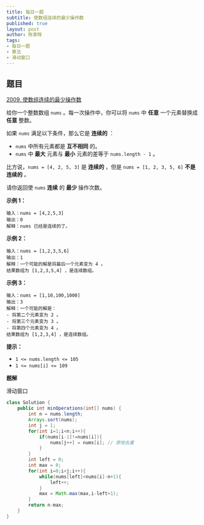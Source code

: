 ```yaml
---
title: 每日一题
subtitle: 使数组连续的最少操作数
published: true
layout: post
author: 陈家辉
tags:
- 每日一题
- 算法
- 滑动窗口
---
```


## 题目

[2009. 使数组连续的最少操作数](https://leetcode.cn/problems/minimum-number-of-operations-to-make-array-continuous/)

给你一个整数数组 `nums` 。每一次操作中，你可以将 `nums` 中 **任意** 一个元素替换成 **任意** 整数。

如果 `nums` 满足以下条件，那么它是 **连续的** ：

- `nums` 中所有元素都是 **互不相同** 的。
- `nums` 中 **最大** 元素与 **最小** 元素的差等于 `nums.length - 1` 。

比方说，`nums = [4, 2, 5, 3]` 是 **连续的** ，但是 `nums = [1, 2, 3, 5, 6]` **不是连续的** 。

请你返回使 `nums` **连续** 的 **最少** 操作次数。

 

**示例 1：**

```
输入：nums = [4,2,5,3]
输出：0
解释：nums 已经是连续的了。
```

**示例 2：**

```
输入：nums = [1,2,3,5,6]
输出：1
解释：一个可能的解是将最后一个元素变为 4 。
结果数组为 [1,2,3,5,4] ，是连续数组。
```

**示例 3：**

```
输入：nums = [1,10,100,1000]
输出：3
解释：一个可能的解是：
- 将第二个元素变为 2 。
- 将第三个元素变为 3 。
- 将第四个元素变为 4 。
结果数组为 [1,2,3,4] ，是连续数组。
```

 

**提示：**

- `1 <= nums.length <= 105`
- `1 <= nums[i] <= 109`

**题解**

滑动窗口

```java
class Solution {
    public int minOperations(int[] nums) {
        int n = nums.length;
        Arrays.sort(nums);
        int j = 1;
        for(int i=1;i<n;i++){
            if(nums[i-1]!=nums[i]){
                nums[j++] = nums[i]; // 原地去重
            }
        }
        int left = 0;
        int max = 0;
        for(int i=0;i<j;i++){
            while(nums[left]<nums[i]-n+1){
                left++;
            }
            max = Math.max(max,i-left+1);
        }
        return n-max;
    }
}
```

